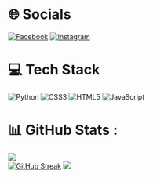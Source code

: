 # 🌐 Socials 
[![Facebook](https://img.shields.io/badge/Facebook-%231877F2.svg?logo=Facebook&logoColor=white)](https://www.facebook.com/profile.php?id=100082676565939) 
[![Instagram](https://img.shields.io/badge/Instagram-%231DA1F2.svg?logo=instagram&logoColor=Purple)](https://instagram.com/zeuun.official?igshid=YmMyMTA2M2Y=)

# 💻 Tech Stack 
![Python](https://img.shields.io/badge/python-3670A0?style=flat&logo=python&logoColor=ffdd54) 
![CSS3](https://img.shields.io/badge/css3-%231572B6.svg?style=flat&logo=css3&logoColor=white) 
![HTML5](https://img.shields.io/badge/html5-%23E34F26.svg?style=flat&logo=html5&logoColor=white) 
![JavaScript](https://img.shields.io/badge/javascript-%23323330.svg?style=flat&logo=javascript&logoColor=%23F7DF1E) 

# 📊 GitHub Stats :
![](https://github-readme-stats.vercel.app/api?username=Zeuun&theme=chartreuse-dark&hide_border=false&include_all_commits=false&count_private=false)<br/>
[![GitHub Streak](https://github-readme-streak-stats.herokuapp.com?user=Zeuun&theme=github-green-purple&hide_border=true&date_format=j%20M%5B%20Y%5D&locale=id)](https://git.io/streak-stats)
[![](https://visitcount.itsvg.in/api?id=Zeuun&icon=8&color=3)](https://visitcount.itsvg.in) 
